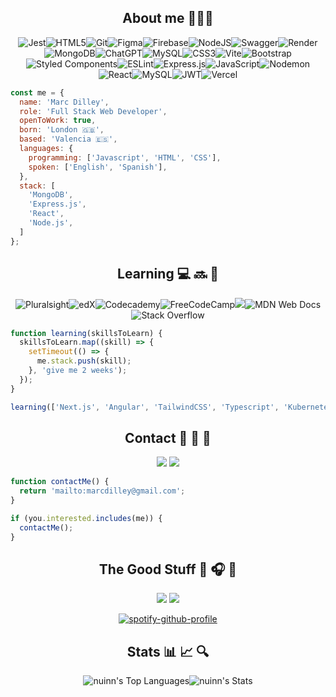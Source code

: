 <div align=center>
  
## About me 👨🏼‍💻
  
![Jest](https://img.shields.io/badge/-jest-%23C21325?style=for-the-badge&logo=jest&logoColor=white)![HTML5](https://img.shields.io/badge/html5-%23E34F26.svg?style=for-the-badge&logo=html5&logoColor=white)![Git](https://img.shields.io/badge/git-%23F05033.svg?style=for-the-badge&logo=git&logoColor=white)![Figma](https://img.shields.io/badge/figma-%23F24E1E.svg?style=for-the-badge&logo=figma&logoColor=white)![Firebase](https://img.shields.io/badge/firebase-a08021?style=for-the-badge&logo=firebase&logoColor=ffcd34)![NodeJS](https://img.shields.io/badge/node.js-6DA55F?style=for-the-badge&logo=node.js&logoColor=white)![Swagger](https://img.shields.io/badge/-Swagger-%23Clojure?style=for-the-badge&logo=swagger&logoColor=white)![Render](https://img.shields.io/badge/Render-%46E3B7.svg?style=for-the-badge&logo=render&logoColor=white)![MongoDB](https://img.shields.io/badge/MongoDB-%234ea94b.svg?style=for-the-badge&logo=mongodb&logoColor=white)![ChatGPT](https://img.shields.io/badge/chatGPT-74aa9c?style=for-the-badge&logo=openai&logoColor=white)![MySQL](https://img.shields.io/badge/mysql-4479A1.svg?style=for-the-badge&logo=mysql&logoColor=white)![CSS3](https://img.shields.io/badge/css3-%231572B6.svg?style=for-the-badge&logo=css3&logoColor=white)![Vite](https://img.shields.io/badge/vite-%23646CFF.svg?style=for-the-badge&logo=vite&logoColor=white)![Bootstrap](https://img.shields.io/badge/bootstrap-%238511FA.svg?style=for-the-badge&logo=bootstrap&logoColor=white)![Styled Components](https://img.shields.io/badge/styled--components-DB7093?style=for-the-badge&logo=styled-components&logoColor=white)![ESLint](https://img.shields.io/badge/ESLint-4B3263?style=for-the-badge&logo=eslint&logoColor=white)![Express.js](https://img.shields.io/badge/express.js-%23404d59.svg?style=for-the-badge&logo=express&logoColor=%2361DAFB)![JavaScript](https://img.shields.io/badge/javascript-%23323330.svg?style=for-the-badge&logo=javascript&logoColor=%23F7DF1E)![Nodemon](https://img.shields.io/badge/NODEMON-%23323330.svg?style=for-the-badge&logo=nodemon&logoColor=%BBDEAD)![React](https://img.shields.io/badge/react-%2320232a.svg?style=for-the-badge&logo=react&logoColor=%2361DAFB)![MySQL](https://img.shields.io/badge/mysql-%2300000f.svg?style=for-the-badge&logo=mysql&logoColor=white)![JWT](https://img.shields.io/badge/JWT-black?style=for-the-badge&logo=JSON%20web%20tokens)![Vercel](https://img.shields.io/badge/vercel-%23000000.svg?style=for-the-badge&logo=vercel&logoColor=white)

</div>

```javascript
const me = {
  name: 'Marc Dilley',
  role: 'Full Stack Web Developer',
  openToWork: true,
  born: 'London 🇬🇧',
  based: 'Valencia 🇪🇸',
  languages: {
    programming: ['Javascript', 'HTML', 'CSS'],
    spoken: ['English', 'Spanish'],
  },
  stack: [
    'MongoDB',
    'Express.js',
    'React',
    'Node.js',
  ]
};
```

<div align=center>

## Learning 💻 🔜 🧠

![Pluralsight](https://img.shields.io/badge/Pluralsight-EE3057?style=for-the-badge&logo=pluralsight&logoColor=white)![edX](https://img.shields.io/badge/edX-%2302262B.svg?style=for-the-badge&logo=edX&logoColor=white)![Codecademy](https://img.shields.io/badge/Codecademy-FFF0E5?style=for-the-badge&logo=codecademy&logoColor=1F243A)![FreeCodeCamp](https://img.shields.io/badge/Freecodecamp-%23123.svg?&style=for-the-badge&logo=freecodecamp&logoColor=green)<a href="https://www.codewars.com/users/nuinn"><img src="https://img.shields.io/badge/Codewars-B1361E?style=for-the-badge&logo=codewars&logoColor=grey"></a>![MDN Web Docs](https://img.shields.io/badge/MDN_Web_Docs-black?style=for-the-badge&logo=mdnwebdocs&logoColor=white)![Stack Overflow](https://img.shields.io/badge/-Stackoverflow-FE7A16?style=for-the-badge&logo=stack-overflow&logoColor=white)

</div>

```javascript
function learning(skillsToLearn) {
  skillsToLearn.map((skill) => {
    setTimeout(() => {
      me.stack.push(skill);
    }, 'give me 2 weeks');
  });
}

learning(['Next.js', 'Angular', 'TailwindCSS', 'Typescript', 'Kubernetes']);
```

<div align=center>

## Contact 📝 📨 💬

<a href="mailto:marcdilley@gmail.com"><img src="https://img.shields.io/badge/Gmail-D14836?style=for-the-badge&logo=gmail&logoColor=white" target="_blank"></a> 
<a href="https://www.linkedin.com/in/marcdilley/"><img src="https://img.shields.io/badge/linkedin-%230077B5.svg?style=for-the-badge&logo=linkedin&logoColor=white" target="_blank"></a>

</div>

```javascript
function contactMe() {
  return 'mailto:marcdilley@gmail.com';
}

if (you.interested.includes(me)) {
  contactMe();
}
```

<div align=center>

## The Good Stuff 🎸 🎧 🎺

<a href="https://open.spotify.com/user/nuinn?si=JvPub9ubRx-YITOwA2OBCQ"><img src="https://img.shields.io/badge/Spotify-1ED760?style=for-the-badge&logo=spotify&logoColor=white"></a> <a href="https://www.last.fm/user/nuinn"><img src="https://img.shields.io/badge/last.fm-D51007?style=for-the-badge&logo=last.fm&logoColor=white"></a>

[![spotify-github-profile](https://spotify-github-profile.vercel.app/api/view?uid=nuinn&cover_image=true&theme=default&show_offline=false&background_color=121212&interchange=false&bar_color=53b14f&bar_color_cover=false)](https://spotify-github-profile.vercel.app/api/view?uid=nuinn&redirect=true)

## Stats 📊 📈 🔍

![nuinn's Top Languages](https://github-readme-stats.vercel.app/api/top-langs/?username=nuinn&theme=slateorange&show_icons=true&hide_border=true&layout=compact)![nuinn's Stats](https://github-readme-stats.vercel.app/api?username=nuinn&theme=slateorange&show_icons=true&hide_border=true&count_private=true)

</div>




